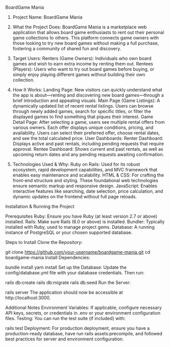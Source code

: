 BoardGame Mania
1. Project Name:
BoardGame Mania

2. What the Project Does:
BoardGame Mania is a marketplace web application that allows board game enthusiasts to rent out their personal game collections to others. This platform connects game owners with those looking to try new board games without making a full purchase, fostering a community of shared fun and discovery.

3. Target Users:
Renters (Game Owners): Individuals who own board games and wish to earn extra income by renting them out.
Rentees (Players): Users who want to try out board games before buying, or simply enjoy playing different games without building their own collection.

4. How It Works:
Landing Page: New visitors can quickly understand what the app is about—renting and discovering new board games—through a brief introduction and appealing visuals.
Main Page (Game Listings): A dynamically updated list of recent rental listings. Users can browse through newly added games, search for specific titles, or filter the displayed games to find something that piques their interest.
Game Detail Page: After selecting a game, users see multiple rental offers from various owners. Each offer displays unique conditions, pricing, and availability. Users can select their preferred offer, choose rental dates, and see the total calculated price.
User Dashboards:
Renter Dashboard: Displays active and past rentals, including pending requests that require approval.
Rentee Dashboard: Shows current and past rentals, as well as upcoming return dates and any pending requests awaiting confirmation.

5. Technologies Used & Why:
Ruby on Rails: Used for its robust ecosystem, rapid development capabilities, and MVC framework that enables easy maintenance and scalability.
HTML & CSS: For crafting the front-end structure and styling. These foundational web technologies ensure semantic markup and responsive design.
JavaScript: Enables interactive features like searching, date selection, price calculation, and dynamic updates on the frontend without full page reloads.

Installation & Running the Project

Prerequisites
Ruby: Ensure you have Ruby (at least version 2.7 or above) installed.
Rails: Make sure Rails (6.0 or above) is installed.
Bundler: Typically installed with Ruby, used to manage project gems.
Database: A running instance of PostgreSQL or your chosen supported database.

Steps to Install
Clone the Repository:

git clone https://github.com/your-username/boardgame-mania.git
cd boardgame-mania
Install Dependencies:

bundle install
yarn install
Set up the Database:
Update the config/database.yml file with your database credentials. Then run:

rails db:create
rails db:migrate
rails db:seed
Run the Server:

rails server
The application should now be accessible at http://localhost:3000.

Additional Notes
Environment Variables:
If applicable, configure necessary API keys, secrets, or credentials in .env or your environment configuration files.
Testing:
You can run the test suite (if included) with:

rails test
Deployment:
For production deployment, ensure you have a production-ready database, have run rails assets:precompile, and followed best practices for server and environment configuration.
